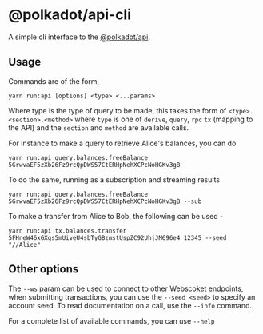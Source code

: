 # @polkadot/api-cli

A simple cli interface to the [@polkadot/api](https://github.com/polkadot-js/api).

## Usage

Commands are of the form,

```
yarn run:api [options] <type> <...params>
```

Where type is the type of query to be made, this takes the form of `<type>.<section>.<method>` where `type` is one of `derive`, `query`, `rpc` `tx` (mapping to the API) and the `section` and `method` are available calls.

For instance to make a query to retrieve Alice's balances, you can do

```
yarn run:api query.balances.freeBalance 5GrwvaEF5zXb26Fz9rcQpDWS57CtERHpNehXCPcNoHGKv3gB
```

To do the same, running as a subscription and streaming results

```
yarn run:api query.balances.freeBalance 5GrwvaEF5zXb26Fz9rcQpDWS57CtERHpNehXCPcNoHGKv3gB --sub
```

To make a transfer from Alice to Bob, the following can be used -

```
yarn run:api tx.balances.transfer 5FHneW46xGXgs5mUiveU4sbTyGBzmstUspZC92UhjJM696e4 12345 --seed "//Alice"
```

## Other options

The `--ws` param can be used to connect to other Webscoket endpoints, when submitting transactions, you can use the `--seed <seed>` to specify an account seed. To read documentation on a call, use the `--info` command.

For a complete list of available commands, you can use `--help`
